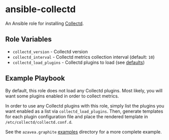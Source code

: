 # ansible-collectd

An Ansible role for installing [Collectd](http://collectd.org).

## Role Variables

- `collectd_version` - Collectd version
- `collectd_interval` - Collectd metrics collection interval (default: `10`)
- `collectd_load_plugins` - Collectd plugins to load (see [defaults](./defaults/main.yml]))

## Example Playbook

By default, this role does not load any Collectd plugins. Most likely, you will want some plugins enabled in order to collect metrics.

In order to use any Collectd plugins with this role, simply list the plugins you want enabled as a list via `collectd_load_plugins`. Then, generate templates for each plugin configuration file and place the rendered template in `/etc/collectd/collectd.conf.d`.

See the `azavea.graphite` [examples](https://github.com/azavea/ansible-graphite/tree/develop/examples) directory for a more complete example.
